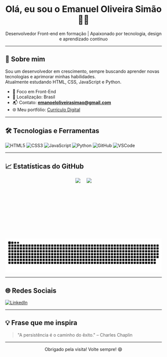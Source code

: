 <h1 align="center">Olá, eu sou o Emanuel Oliveira Simão 👨‍💻</h1>

<p align="center">
  Desenvolvedor Front-end em formação | Apaixonado por tecnologia, design e aprendizado contínuo
</p>

---

## 🚀 Sobre mim

Sou um desenvolvedor em crescimento, sempre buscando aprender novas tecnologias e aprimorar minhas habilidades.  
Atualmente estudando HTML, CSS, JavaScript e Python.

- 🎯 Foco em Front-End
- 📍 Localização: Brasil
- 📬 Contato: **emanoeloliveirasimao@gmail.com**
- 🌐 Meu portfólio: [Currículo Digital](https://emanoel-simao.github.io/curriculo-digital/)

---

## 🛠️ Tecnologias e Ferramentas

![HTML5](https://img.shields.io/badge/HTML5-E34F26?style=flat&logo=html5&logoColor=white)
![CSS3](https://img.shields.io/badge/CSS3-1572B6?style=flat&logo=css3&logoColor=white)
![JavaScript](https://img.shields.io/badge/JavaScript-F7DF1E?style=flat&logo=javascript&logoColor=black)
![Python](https://img.shields.io/badge/Python-3776AB?style=flat&logo=python&logoColor=white)
![GitHub](https://img.shields.io/badge/GitHub-181717?style=flat&logo=github&logoColor=white)
![VSCode](https://img.shields.io/badge/VSCode-007ACC?style=flat&logo=visual-studio-code&logoColor=white)

---

## 📈 Estatísticas do GitHub

<p align="center" style="display: flex; justify-content: center; gap: 20px;">
  <img height="180em" src="https://github-readme-stats.vercel.app/api?username=emanoel-simao&show_icons=true&theme=dracula&count_private=true&hide=prs" />
  <img height="180em" src="https://github-readme-stats.vercel.app/api/top-langs/?username=emanoel-simao&layout=compact&theme=dracula"/>
</p>


<picture align="center">
  <source media="(prefers-color-scheme: dark)" srcset="https://raw.githubusercontent.com/emanoel-simao/emanoel-simao/output/github-contribution-grid-snake-dark.svg">
  <source media="(prefers-color-scheme: light)" srcset="https://raw.githubusercontent.com/emanoel-simao/emanoel-simao/output/github-contribution-grid-snake-dark.svg">
  <img align="center" alt="github contribution grid snake animation" src="https://raw.githubusercontent.com/mari4souza/mari4souza/output/github-contribution-grid-snake.svg">
</picture>

---

## 🌐 Redes Sociais

[![LinkedIn](https://img.shields.io/badge/-LinkedIn-0077B5?style=flat&logo=linkedin&logoColor=white)](https://www.linkedin.com/in/emanoel-oliveira-sim%C3%A3o/)

---

## 💡 Frase que me inspira

> "A persistência é o caminho do êxito." – Charles Chaplin

---

<p align="center">
  Obrigado pela visita! Volte sempre! 😄
</p>
